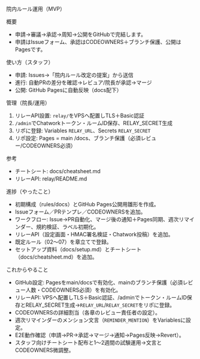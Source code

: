 院内ルール運用（MVP）

概要
- 申請→審議→承認→周知→公開をGitHubで完結します。
- 申請はIssueフォーム、承認はCODEOWNERS＋ブランチ保護、公開はPagesです。

使い方（スタッフ）
- 申請: Issues→「院内ルール改定の提案」から送信
- 進行: 自動PRの差分を確認→レビュア/院長が承認→マージ
- 公開: GitHub Pagesに自動反映（docs配下）

管理（院長/運用）
1) リレーAPI設置: `relay/`をVPSへ配置しTLS＋Basic認証
2) `/admin`でChatworkトークン・ルームID保存、RELAY_SECRET生成
3) リポに登録: Variables `RELAY_URL`、Secrets `RELAY_SECRET`
4) リポ設定: Pages = main /docs、ブランチ保護（必須レビュー/CODEOWNERS必須）

参考
- チートシート: docs/cheatsheet.md
- リレーAPI: relay/README.md

進捗（やったこと）
- 初期構成（rules/docs）とGitHub Pages公開用雛形を作成。
- Issueフォーム／PRテンプレ／CODEOWNERSを追加。
- ワークフロー: Issue→PR自動化、マージ後の通知＋Pages同期、週次リマインダー、規約検証、ラベル初期化。
- リレーAPI（設定画面・HMAC署名検証・Chatwork投稿）を追加。
- 既定ルール（02〜07）を章立てで登録。
- セットアップ資料（docs/setup.md）とチートシート（docs/cheatsheet.md）を追加。

これからやること
- GitHub設定: Pagesをmain/docsで有効化、mainのブランチ保護（必須レビュー人数・CODEOWNERS必須）を有効化。
- リレーAPI: VPSへ配置しTLS＋Basic認証、/adminでトークン・ルームID保存とRELAY_SECRET生成→`RELAY_URL`/`RELAY_SECRET`をリポに登録。
- CODEOWNERSの詳細割当（各章のレビュー責任者の設定）。
- 週次リマインダーのメンション文言（`REMINDER_MENTION`）をVariablesに設定。
- E2E動作確認（申請→PR→承認→マージ→通知→Pages反映→Revert）。
- スタッフ向けチートシート配布と1〜2週間の試験運用→文言とCODEOWNERS微調整。

